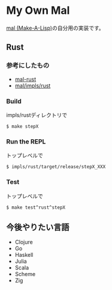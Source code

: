 # My Own Mal

[mal (Make-A-Lisp)](https://github.com/kanaka/mal)の自分用の実装です。

## Rust

### 参考にしたもの

- [mal-rust](https://github.com/seven1m/mal-rust/tree/master/rust/src)
- [mal/impls/rust](https://github.com/kanaka/mal/blob/master/impls/rust)

### Build

impls/rustディレクトリで

```
$ make stepX
```

### Run the REPL

トップレベルで
```
$ impls/rust/target/release/stepX_XXX
```

### Test

トップレベルで
```
$ make test^rust^stepX
```

## 今後やりたい言語

- Clojure
- Go
- Haskell
- Julia
- Scala
- Scheme
- Zig